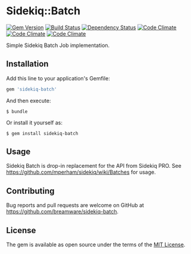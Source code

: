 [gem]: https://rubygems.org/gems/sidekiq-batch
[travis]: https://travis-ci.org/breamware/sidekiq-batch
[gemnasium]: https://gemnasium.com/breamware/sidekiq-batch
[codeclimate]: https://codeclimate.com/github/breamware/sidekiq-batch

# Sidekiq::Batch

[![Gem Version](https://badge.fury.io/rb/sidekiq-batch.svg)][gem]
[![Build Status](https://travis-ci.org/breamware/sidekiq-batch.svg?branch=master)][travis]
[![Dependency Status](https://gemnasium.com/breamware/sidekiq-batch.svg)][gemnasium]
[![Code Climate](https://codeclimate.com/github/breamware/sidekiq-batch/badges/gpa.svg)][codeclimate]
[![Code Climate](https://codeclimate.com/github/breamware/sidekiq-batch/badges/coverage.svg)][codeclimate]
[![Code Climate](https://codeclimate.com/github/breamware/sidekiq-batch/badges/issue_count.svg)][codeclimate]

Simple Sidekiq Batch Job implementation.

## Installation

Add this line to your application's Gemfile:

```ruby
gem 'sidekiq-batch'
```

And then execute:

    $ bundle

Or install it yourself as:

    $ gem install sidekiq-batch

## Usage

Sidekiq Batch is drop-in replacement for the API from Sidekiq PRO. See https://github.com/mperham/sidekiq/wiki/Batches for usage.

## Contributing

Bug reports and pull requests are welcome on GitHub at https://github.com/breamware/sidekiq-batch.


## License

The gem is available as open source under the terms of the [MIT License](http://opensource.org/licenses/MIT).

